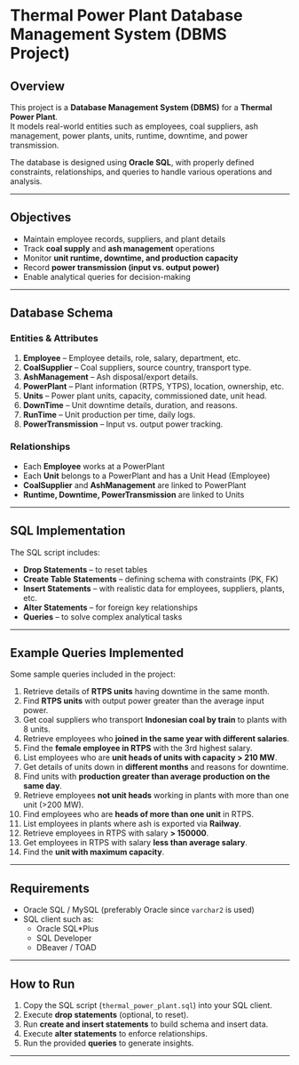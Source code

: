 #  Thermal Power Plant Database Management System (DBMS Project)

##  Overview
This project is a **Database Management System (DBMS)** for a **Thermal Power Plant**.  
It models real-world entities such as employees, coal suppliers, ash management, power plants, units, runtime, downtime, and power transmission.  

The database is designed using **Oracle SQL**, with properly defined constraints, relationships, and queries to handle various operations and analysis.

---

##  Objectives
- Maintain employee records, suppliers, and plant details  
- Track **coal supply** and **ash management** operations  
- Monitor **unit runtime, downtime, and production capacity**  
- Record **power transmission (input vs. output power)**  
- Enable analytical queries for decision-making  

---

##  Database Schema

### Entities & Attributes
1. **Employee** – Employee details, role, salary, department, etc.  
2. **CoalSupplier** – Coal suppliers, source country, transport type.  
3. **AshManagement** – Ash disposal/export details.  
4. **PowerPlant** – Plant information (RTPS, YTPS), location, ownership, etc.  
5. **Units** – Power plant units, capacity, commissioned date, unit head.  
6. **DownTime** – Unit downtime details, duration, and reasons.  
7. **RunTime** – Unit production per time, daily logs.  
8. **PowerTransmission** – Input vs. output power tracking.

### Relationships
- Each **Employee** works at a PowerPlant  
- Each **Unit** belongs to a PowerPlant and has a Unit Head (Employee)  
- **CoalSupplier** and **AshManagement** are linked to PowerPlant  
- **Runtime, Downtime, PowerTransmission** are linked to Units  

---

##  SQL Implementation
The SQL script includes:
- **Drop Statements** – to reset tables  
- **Create Table Statements** – defining schema with constraints (PK, FK)  
- **Insert Statements** – with realistic data for employees, suppliers, plants, etc.  
- **Alter Statements** – for foreign key relationships  
- **Queries** – to solve complex analytical tasks  

---

##  Example Queries Implemented
Some sample queries included in the project:

1. Retrieve details of **RTPS units** having downtime in the same month.  
2. Find **RTPS units** with output power greater than the average input power.  
3. Get coal suppliers who transport **Indonesian coal by train** to plants with 8 units.  
4. Retrieve employees who **joined in the same year with different salaries**.  
5. Find the **female employee in RTPS** with the 3rd highest salary.  
6. List employees who are **unit heads of units with capacity > 210 MW**.  
7. Get details of units down in **different months** and reasons for downtime.  
8. Find units with **production greater than average production on the same day**.  
9. Retrieve employees **not unit heads** working in plants with more than one unit (>200 MW).  
10. Find employees who are **heads of more than one unit** in RTPS.  
11. List employees in plants where ash is exported via **Railway**.  
12. Retrieve employees in RTPS with salary **> 150000**.  
13. Get employees in RTPS with salary **less than average salary**.  
14. Find the **unit with maximum capacity**.  

---

##  Requirements
- Oracle SQL / MySQL (preferably Oracle since `varchar2` is used)  
- SQL client such as:
  - Oracle SQL*Plus
  - SQL Developer
  - DBeaver / TOAD  

---

##  How to Run
1. Copy the SQL script (`thermal_power_plant.sql`) into your SQL client.  
2. Execute **drop statements** (optional, to reset).  
3. Run **create and insert statements** to build schema and insert data.  
4. Execute **alter statements** to enforce relationships.  
5. Run the provided **queries** to generate insights.  

---

